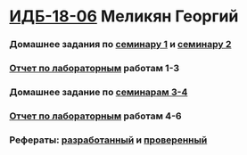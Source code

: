 # [ИДБ-18-06](https://github.com/stankin/design-part-1/wiki/list-idb-18-06) Меликян Георгий 

### Домашнее задания по [семинару 1](https://github.com/stankin/design-part-1/wiki/sem1#%D0%98%D0%94%D0%91-17-05) и [семинару 2](https://github.com/stankin/design-part-1/wiki/sem2#%D0%98%D0%94%D0%91-17-05)

### [Отчет по лабораторным](https://github.com/GeorgeMelikyan/design.github.io/wiki/Лабораторные-работы-№1,-2,-3) работам 1-3

### Домашнее задание по [семинарам 3-4](https://github.com/GeorgeMelikyan/design.github.io/wiki/Деловая-игра) 

### [Отчет по лабораторным](https://github.com/GeorgeMelikyan/design.github.io/wiki/Лабораторные-работы-№4,-5,-6) работам 4-6

### Рефераты: [разработанный](https://github.com/stankin/design-part-1/wiki/exam14-3) и [проверенный](https://github.com/stankin/design-part-1/wiki/exam14-5)
